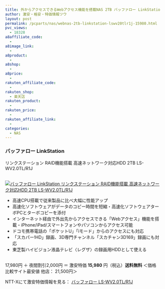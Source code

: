 ```yaml
---
title: 外からアクセスできるWebアクセス機能を搭載NAS 2TB バッファロー LinkStation LS-WV2.0TL/R1J 激安特価15,980円！送料無料！
author: 激安・格安・特価情報ツウ
layout: post
permalink: /pcparts/nas/webnas-2tb-linkstation-lswv20tlr1j-15980.html
pvc_views:
  - 18328
a8affiliate_code:
  -
a8image_link:
  -
a8product:
  -
a8shop:
  -
a8price:
  -
rakuten_affiliate_code:
  -
rakuten_shop:
  - 楽天店
rakuten_product:
  -
rakuten_price:
  -
rakuten_affiliate_link:
  -
categories:
  - NAS
---
```

### バッファロー LinkStation
リンクステーション RAID機能搭載 高速ネットワーク対応HDD 2TB LS-WV2.0TL/R1J

<div class="img-bg2 img_L">
  <a href="//px.a8.net/svt/ejp?a8mat=ZYP6S+8IMA3E+S1Q+BWGDT&#038;a8ejpredirect=//nttxstore.jp/_II_ME13809319" target="_blank"><br /> <img border="0" alt="バッファロー LinkStation リンクステーション RAID機能搭載 高速ネットワーク対応HDD 2TB LS-WV2.0TL/R1J" src="//i2.wp.com/image.nttxstore.jp/l2_images/M/ME/ME13809319.jpg?w=120" data-recalc-dims="1" /></a>
</div>

<!--more-->

  * 高速CPU搭載で従来製品に比べ大幅に性能アップ
  * 高速化ソフトウェアがデータのコピー時間を短縮・高速化ソフトウェアターボPCとターボコピーを添付
  * インターネット経由で外出先からアクセスできる「Webアクセス」機能を搭載・iPhone/iPad/スマートフォンやパソコンからアクセス可能
  * ドコモ携帯電話の「ポケットU」「iモード」からのアクセスにも対応
  * 「スカパー!HD」録画、3D専門チャンネル「スカチャン3D169」録画にも対応
  * 東芝製ハイビジョン液晶テレビ〈レグザ〉の録画用HDDとして使える

<br clear="all" />17,980円 ＋ 夜間割引2,000円 ＝ 激安特価 <span class="tokka-price"><strong>15,980</strong></span> 円（税込）**送料無料**
＜価格比較サイト最安値 他店： 21,500円＞

NTT-Xにて激安特価情報を見る： <span class="fs150p"><a href="//px.a8.net/svt/ejp?a8mat=ZYP6S+8IMA3E+S1Q+BWGDT&#038;a8ejpredirect=//nttxstore.jp/_II_ME13809319" target="_blank">バッファロー LS-WV2.0TL/R1J</a></span>